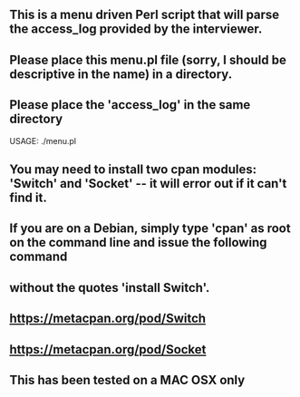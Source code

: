
## This is a menu driven Perl script that will parse the access_log provided by the interviewer.

## Please place this menu.pl file (sorry, I should be descriptive in the name) in a directory.
## Please place the 'access_log' in the same directory

USAGE:
./menu.pl

## You may need to install two cpan modules: 'Switch' and 'Socket' -- it will error out if it can't find it.
## If you are on a Debian, simply type 'cpan' as root on the command line and issue the following command
## without the quotes 'install Switch'.

## https://metacpan.org/pod/Switch
## https://metacpan.org/pod/Socket

## This has been tested on a MAC OSX only




